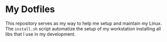 # My Dotfiles

This repository serves as my way to help me setup and maintain my Linux. The `install.sh` script automatize the setup
of my workstation installing all libs that I use in my development.
